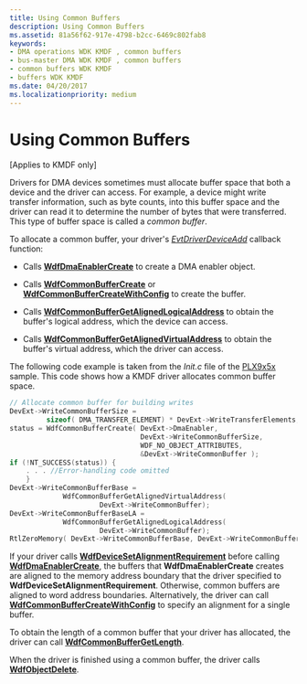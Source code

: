 ```yaml
---
title: Using Common Buffers
description: Using Common Buffers
ms.assetid: 81a56f62-917e-4798-b2cc-6469c802fab8
keywords:
- DMA operations WDK KMDF , common buffers
- bus-master DMA WDK KMDF , common buffers
- common buffers WDK KMDF
- buffers WDK KMDF
ms.date: 04/20/2017
ms.localizationpriority: medium
---
```


# Using Common Buffers


\[Applies to KMDF only\]




Drivers for DMA devices sometimes must allocate buffer space that both a device and the driver can access. For example, a device might write transfer information, such as byte counts, into this buffer space and the driver can read it to determine the number of bytes that were transferred. This type of buffer space is called a *common buffer*.

To allocate a common buffer, your driver's [*EvtDriverDeviceAdd*](https://docs.microsoft.com/windows-hardware/drivers/ddi/wdfdriver/nc-wdfdriver-evt_wdf_driver_device_add) callback function:

-   Calls [**WdfDmaEnablerCreate**](https://docs.microsoft.com/windows-hardware/drivers/ddi/wdfdmaenabler/nf-wdfdmaenabler-wdfdmaenablercreate) to create a DMA enabler object.

-   Calls [**WdfCommonBufferCreate**](https://docs.microsoft.com/windows-hardware/drivers/ddi/wdfcommonbuffer/nf-wdfcommonbuffer-wdfcommonbuffercreate) or [**WdfCommonBufferCreateWithConfig**](https://docs.microsoft.com/windows-hardware/drivers/ddi/wdfcommonbuffer/nf-wdfcommonbuffer-wdfcommonbuffercreatewithconfig) to create the buffer.

-   Calls [**WdfCommonBufferGetAlignedLogicalAddress**](https://docs.microsoft.com/windows-hardware/drivers/ddi/wdfcommonbuffer/nf-wdfcommonbuffer-wdfcommonbuffergetalignedlogicaladdress) to obtain the buffer's logical address, which the device can access.

-   Calls [**WdfCommonBufferGetAlignedVirtualAddress**](https://docs.microsoft.com/windows-hardware/drivers/ddi/wdfcommonbuffer/nf-wdfcommonbuffer-wdfcommonbuffergetalignedvirtualaddress) to obtain the buffer's virtual address, which the driver can access.

The following code example is taken from the *Init.c* file of the [PLX9x5x](https://go.microsoft.com/fwlink/p/?linkid=256157) sample. This code shows how a KMDF driver allocates common buffer space.

```cpp
// Allocate common buffer for building writes
DevExt->WriteCommonBufferSize = 
         sizeof( DMA_TRANSFER_ELEMENT) * DevExt->WriteTransferElements;
status = WdfCommonBufferCreate( DevExt->DmaEnabler,
                                DevExt->WriteCommonBufferSize,
                                WDF_NO_OBJECT_ATTRIBUTES, 
                                &DevExt->WriteCommonBuffer );
if (!NT_SUCCESS(status)) {
    . . . //Error-handling code omitted 
    }
DevExt->WriteCommonBufferBase = 
             WdfCommonBufferGetAlignedVirtualAddress(
                      DevExt->WriteCommonBuffer);
DevExt->WriteCommonBufferBaseLA = 
             WdfCommonBufferGetAlignedLogicalAddress(
                      DevExt->WriteCommonBuffer);
RtlZeroMemory( DevExt->WriteCommonBufferBase, DevExt->WriteCommonBufferSize);
```

If your driver calls [**WdfDeviceSetAlignmentRequirement**](https://docs.microsoft.com/windows-hardware/drivers/ddi/wdfdevice/nf-wdfdevice-wdfdevicesetalignmentrequirement) before calling [**WdfDmaEnablerCreate**](https://docs.microsoft.com/windows-hardware/drivers/ddi/wdfdmaenabler/nf-wdfdmaenabler-wdfdmaenablercreate), the buffers that **WdfDmaEnablerCreate** creates are aligned to the memory address boundary that the driver specified to **WdfDeviceSetAlignmentRequirement**. Otherwise, common buffers are aligned to word address boundaries. Alternatively, the driver can call [**WdfCommonBufferCreateWithConfig**](https://docs.microsoft.com/windows-hardware/drivers/ddi/wdfcommonbuffer/nf-wdfcommonbuffer-wdfcommonbuffercreatewithconfig) to specify an alignment for a single buffer.

To obtain the length of a common buffer that your driver has allocated, the driver can call [**WdfCommonBufferGetLength**](https://docs.microsoft.com/windows-hardware/drivers/ddi/wdfcommonbuffer/nf-wdfcommonbuffer-wdfcommonbuffergetlength).

When the driver is finished using a common buffer, the driver calls [**WdfObjectDelete**](https://docs.microsoft.com/windows-hardware/drivers/ddi/wdfobject/nf-wdfobject-wdfobjectdelete).









